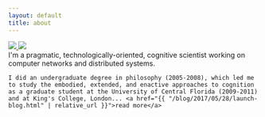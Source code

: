 ```yaml
---
layout: default
title: about
---
```


<div class="row">
  <div class="column">
  <a class='hover_image' href='#'>
      <img src='https://www.danjcook.com/assets/images/me_box.png'/>
      <img  src='https://www.danjcook.com/assets/images/me.png' class='hide'/>
  </a>
  </div>
  <div class="column">
    I'm a pragmatic, technologically-oriented, cognitive scientist working on computer networks and distributed systems.

    I did an undergraduate degree in philosophy (2005-2008), which led me to study the embodied, extended, and enactive approaches to cognition as a graduate student at the University of Central Florida (2009-2011) and at King's College, London... <a href="{{ "/blog/2017/05/28/launch-blog.html" | relative_url }}">read more</a>
  </div>
</div>
